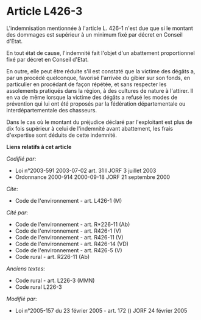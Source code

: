 # Article L426-3

L'indemnisation mentionnée à l'article L. 426-1 n'est due que si le montant des dommages est supérieur à un minimum fixé par
décret en Conseil d'Etat.

En tout état de cause, l'indemnité fait l'objet d'un abattement proportionnel fixé par décret en Conseil d'Etat.

En outre, elle peut être réduite s'il est constaté que la victime des dégâts a, par un procédé quelconque, favorisé l'arrivée
du gibier sur son fonds, en particulier en procédant de façon répétée, et sans respecter les assolements pratiqués dans la
région, à des cultures de nature à l'attirer. Il en va de même lorsque la victime des dégâts a refusé les modes de prévention
qui lui ont été proposés par la fédération départementale ou interdépartementale des chasseurs.

Dans le cas où le montant du préjudice déclaré par l'exploitant est plus de dix fois supérieur à celui de l'indemnité avant
abattement, les frais d'expertise sont déduits de cette indemnité.

**Liens relatifs à cet article**

_Codifié par_:

  - Loi n°2003-591 2003-07-02 art. 31 I JORF 3 juillet 2003
  - Ordonnance 2000-914 2000-09-18 JORF 21 septembre 2000

_Cite_:

  - Code de l'environnement - art. L426-1 (M)

_Cité par_:

  - Code de l'environnement - art. R*226-11 (Ab)
  - Code de l'environnement - art. R426-1 (V)
  - Code de l'environnement - art. R426-11 (V)
  - Code de l'environnement - art. R426-14 (VD)
  - Code de l'environnement - art. R426-5 (V)
  - Code rural - art. R226-11 (Ab)

_Anciens textes_:

  - Code rural - art. L226-3 (MMN)
  - Code rural L226-3

_Modifié par_:

  - Loi n°2005-157 du 23 février 2005 - art. 172 () JORF 24 février 2005
